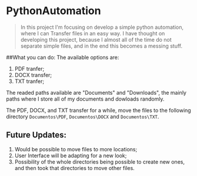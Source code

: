 # PythonAutomation
> In this project I'm focusing on develop a simple python automation, where I can
> Transfer files in an easy way. I have thought on developing this project, because I almost all of the
> time do not separate simple files, and in the end this becomes a messing stuff.

##What you can do:
The available options are:
1. PDF tranfer;
2. DOCX transfer;
3. TXT tranfer;

The readed paths available are "Documents" and "Downloads", the mainly paths where I store all of my documents and dowloads randomly.

The PDF, DOCX, and TXT transfer for a while, move the files to the following directory `Documentos\PDF`, `Documentos\DOCX` and `Documentos\TXT`.

## Future Updates:
1. Would be possible to move files to more locations;
2. User Interface will be adapting for a new look;
3. Possibility of the whole directories being possible to create new ones, and then took that directories to move other files.